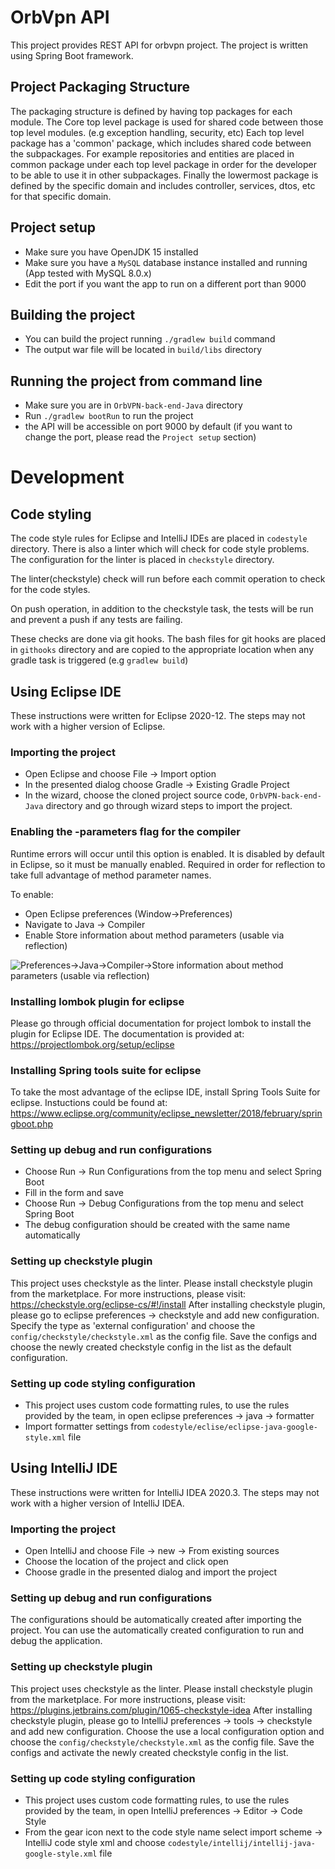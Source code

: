 # OrbVpn API
This project provides REST API for orbvpn project. The project is written using Spring Boot
framework.

## Project Packaging Structure

The packaging structure is defined by having top packages for each module.
The Core top level package is used for shared code between those top
level modules. (e.g exception handling, security, etc)
Each top level package has a 'common' package, which includes shared code between the subpackages.
For example repositories and entities are placed in common package under each top level package in
order for the developer to be able to use it in other subpackages. Finally the lowermost package is
defined by the specific domain and includes controller, services, dtos, etc for that specific
domain.

## Project setup
- Make sure you have OpenJDK 15 installed
- Make sure you have a `MySQL` database instance installed and running (App tested with MySQL 8.0.x)
- Edit the port if you want the app to run on a different port than 9000

## Building the project
- You can build the project running `./gradlew build` command
- The output war file will be located in `build/libs` directory

## Running the project from command line
- Make sure you are in `OrbVPN-back-end-Java` directory
- Run `./gradlew bootRun` to run the project
- the API will be accessible on port 9000 by default (if you want to change the port, please read
  the `Project setup` section)

# Development

## Code styling

The code style rules for Eclipse and IntelliJ IDEs are placed in `codestyle` directory. There is
also a linter which will check for code style problems. The configuration for the linter is placed
in `checkstyle` directory.

The linter(checkstyle) check will run before each commit operation to check for the code styles.

On push operation, in addition to the checkstyle task, the tests will be run and prevent a push if
any tests are failing.

These checks are done via git hooks. The bash files for git hooks are placed in `githooks` directory
and are copied to the appropriate location when any gradle task is triggered (e.g `gradlew build`)

## Using Eclipse IDE

These instructions were written for Eclipse 2020-12. The steps may not work with a higher version of
Eclipse.

### Importing the project

- Open Eclipse and choose File -> Import option
- In the presented dialog choose Gradle -> Existing Gradle Project
- In the wizard, choose the cloned project source code, `OrbVPN-back-end-Java` directory and go through
  wizard steps to import the project.

### Enabling the -parameters flag for the compiler

Runtime errors will occur until this option is enabled.
It is disabled by default in Eclipse, so it must be manually enabled.
Required in order for reflection to take full advantage of method parameter names.

To enable:

- Open Eclipse preferences (Window->Preferences)
- Navigate to Java -> Compiler
- Enable Store information about method parameters (usable via reflection)

![Preferences->Java->Compiler->Store information about method parameters (usable via reflection)](https://i.stack.imgur.com/3uFYe.png)

### Installing lombok plugin for eclipse

Please go through official documentation for project lombok to install the plugin for Eclipse IDE.
The documentation is provided at: https://projectlombok.org/setup/eclipse

### Installing Spring tools suite for eclipse

To take the most advantage of the eclipse IDE, install Spring Tools Suite for eclipse. Instuctions
could be found at: https://www.eclipse.org/community/eclipse_newsletter/2018/february/springboot.php

### Setting up debug and run configurations

- Choose Run -> Run Configurations from the top menu and select Spring Boot
- Fill in the form and save
- Choose Run -> Debug Configurations from the top menu and select Spring Boot
- The debug configuration should be created with the same name automatically

### Setting up checkstyle plugin

This project uses checkstyle as the linter. Please install checkstyle plugin from the marketplace.
For more instructions, please visit: https://checkstyle.org/eclipse-cs/#!/install
After installing checkstyle plugin, please go to eclipse preferences -> checkstyle and add new
configuration. Specify the type as 'external configuration' and choose
the `config/checkstyle/checkstyle.xml` as the config file. Save the configs and choose the newly
created checkstyle config in the list as the default configuration.

### Setting up code styling configuration

- This project uses custom code formatting rules, to use the rules provided by the team, in open
  eclipse preferences -> java -> formatter
- Import formatter settings from `codestyle/eclise/eclipse-java-google-style.xml` file

## Using IntelliJ IDE

These instructions were written for IntelliJ IDEA 2020.3. The steps may not work with a higher
version of IntelliJ IDEA.

### Importing the project

- Open IntelliJ and choose File -> new -> From existing sources
- Choose the location of the project and click open
- Choose gradle in the presented dialog and import the project

### Setting up debug and run configurations

The configurations should be automatically created after importing the project. You can use the
automatically created configuration to run and debug the application.

### Setting up checkstyle plugin
This project uses checkstyle as the linter. Please install checkstyle plugin from the marketplace. For more instructions, please visit: https://plugins.jetbrains.com/plugin/1065-checkstyle-idea
After installing checkstyle plugin, please go to IntelliJ preferences -> tools -> checkstyle and add new configuration. Choose the use a local configuration option and choose the `config/checkstyle/checkstyle.xml` as the config file.
Save the configs and activate the newly created checkstyle config in the list.

### Setting up code styling configuration
- This project uses custom code formatting rules, to use the rules provided by the team, in open IntelliJ preferences -> Editor -> Code Style
- From the gear icon next to the code style name select import scheme -> IntelliJ code style xml and choose `codestyle/intellij/intellij-java-google-style.xml` file
